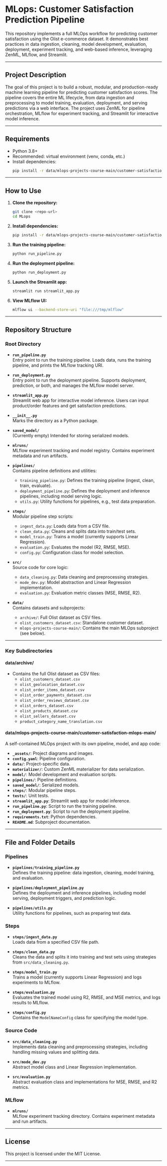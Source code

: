 # MLops: Customer Satisfaction Prediction Pipeline

This repository implements a full MLOps workflow for predicting customer satisfaction using the Olist e-commerce dataset. It demonstrates best practices in data ingestion, cleaning, model development, evaluation, deployment, experiment tracking, and web-based inference, leveraging ZenML, MLflow, and Streamlit.

---

## Project Description

The goal of this project is to build a robust, modular, and production-ready machine learning pipeline for predicting customer satisfaction scores. The pipeline covers the entire ML lifecycle, from data ingestion and preprocessing to model training, evaluation, deployment, and serving predictions via a web interface. The project uses ZenML for pipeline orchestration, MLflow for experiment tracking, and Streamlit for interactive model inference.

---

## Requirements

- Python 3.8+
- Recommended: virtual environment (venv, conda, etc.)
- Install dependencies:
  ```bash
  pip install -r data/mlops-projects-course-main/customer-satisfaction-mlops-main/requirements.txt
  ```

---

## How to Use

1. **Clone the repository:**
   ```bash
   git clone <repo-url>
   cd MLops
   ```

2. **Install dependencies:**
   ```bash
   pip install -r data/mlops-projects-course-main/customer-satisfaction-mlops-main/requirements.txt
   ```

3. **Run the training pipeline:**
   ```bash
   python run_pipeline.py
   ```

4. **Run the deployment pipeline:**
   ```bash
   python run_deployment.py
   ```

5. **Launch the Streamlit app:**
   ```bash
   streamlit run streamlit_app.py
   ```

6. **View MLflow UI:**
   ```bash
   mlflow ui --backend-store-uri "file:///tmp/mlflow"
   ```

---

## Repository Structure

### Root Directory

- **`run_pipeline.py`**  
  Entry point to run the training pipeline. Loads data, runs the training pipeline, and prints the MLflow tracking URI.

- **`run_deployment.py`**  
  Entry point to run the deployment pipeline. Supports deployment, prediction, or both, and manages the MLflow model server.

- **`streamlit_app.py`**  
  Streamlit web app for interactive model inference. Users can input product/order features and get satisfaction predictions.

- **`__init__.py`**  
  Marks the directory as a Python package.

- **`saved_model/`**  
  (Currently empty) Intended for storing serialized models.

- **`mlruns/`**  
  MLflow experiment tracking and model registry. Contains experiment metadata and run artifacts.

- **`pipelines/`**  
  Contains pipeline definitions and utilities:
  - `training_pipeline.py`: Defines the training pipeline (ingest, clean, train, evaluate).
  - `deployment_pipeline.py`: Defines the deployment and inference pipelines, including model serving logic.
  - `utils.py`: Utility functions for pipelines, e.g., test data preparation.

- **`steps/`**  
  Modular pipeline step scripts:
  - `ingest_data.py`: Loads data from a CSV file.
  - `clean_data.py`: Cleans and splits data into train/test sets.
  - `model_train.py`: Trains a model (currently supports Linear Regression).
  - `evaluation.py`: Evaluates the model (R2, RMSE, MSE).
  - `config.py`: Configuration class for model selection.

- **`src/`**  
  Source code for core logic:
  - `data_cleaning.py`: Data cleaning and preprocessing strategies.
  - `mode_dev.py`: Model abstraction and Linear Regression implementation.
  - `evaluation.py`: Evaluation metric classes (MSE, RMSE, R2).

- **`data/`**  
  Contains datasets and subprojects:
  - `archive/`: Full Olist dataset as CSV files.
  - `olist_customers_dataset.csv`: Standalone customer dataset.
  - `mlops-projects-course-main/`: Contains the main MLOps subproject (see below).

---

### Key Subdirectories

#### data/archive/

- Contains the full Olist dataset as CSV files:
  - `olist_customers_dataset.csv`
  - `olist_geolocation_dataset.csv`
  - `olist_order_items_dataset.csv`
  - `olist_order_payments_dataset.csv`
  - `olist_order_reviews_dataset.csv`
  - `olist_orders_dataset.csv`
  - `olist_products_dataset.csv`
  - `olist_sellers_dataset.csv`
  - `product_category_name_translation.csv`

#### data/mlops-projects-course-main/customer-satisfaction-mlops-main/

A self-contained MLOps project with its own pipeline, model, and app code:
- **`_assets/`**: Project diagrams and images.
- **`config.yaml`**: Pipeline configuration.
- **`data/`**: Project-specific data.
- **`materializer/`**: Custom ZenML materializer for data serialization.
- **`model/`**: Model development and evaluation scripts.
- **`pipelines/`**: Pipeline definitions.
- **`saved_model/`**: Serialized models.
- **`steps/`**: Modular pipeline steps.
- **`tests/`**: Unit tests.
- **`streamlit_app.py`**: Streamlit web app for model inference.
- **`run_pipeline.py`**: Script to run the training pipeline.
- **`run_deployment.py`**: Script to run the deployment pipeline.
- **`requirements.txt`**: Python dependencies.
- **`README.md`**: Subproject documentation.

---

## File and Folder Details

### Pipelines

- **`pipelines/training_pipeline.py`**  
  Defines the training pipeline: data ingestion, cleaning, model training, and evaluation.

- **`pipelines/deployment_pipeline.py`**  
  Defines the deployment and inference pipelines, including model serving, deployment triggers, and prediction logic.

- **`pipelines/utils.py`**  
  Utility functions for pipelines, such as preparing test data.

### Steps

- **`steps/ingest_data.py`**  
  Loads data from a specified CSV file path.

- **`steps/clean_data.py`**  
  Cleans the data and splits it into training and test sets using strategies from `src/data_cleaning.py`.

- **`steps/model_train.py`**  
  Trains a model (currently supports Linear Regression) and logs experiments to MLflow.

- **`steps/evaluation.py`**  
  Evaluates the trained model using R2, RMSE, and MSE metrics, and logs results to MLflow.

- **`steps/config.py`**  
  Contains the `ModelNameConfig` class for specifying the model type.

### Source Code

- **`src/data_cleaning.py`**  
  Implements data cleaning and preprocessing strategies, including handling missing values and splitting data.

- **`src/mode_dev.py`**  
  Abstract model class and Linear Regression implementation.

- **`src/evaluation.py`**  
  Abstract evaluation class and implementations for MSE, RMSE, and R2 metrics.

### MLflow

- **`mlruns/`**  
  MLflow experiment tracking directory. Contains experiment metadata and run artifacts.

---

## License

This project is licensed under the MIT License.

---

